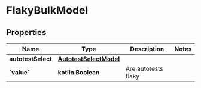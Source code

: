 
# FlakyBulkModel

## Properties
| Name | Type | Description | Notes |
| ------------ | ------------- | ------------- | ------------- |
| **autotestSelect** | [**AutotestSelectModel**](AutotestSelectModel.md) |  |  |
| **&#x60;value&#x60;** | **kotlin.Boolean** | Are autotests flaky |  |



